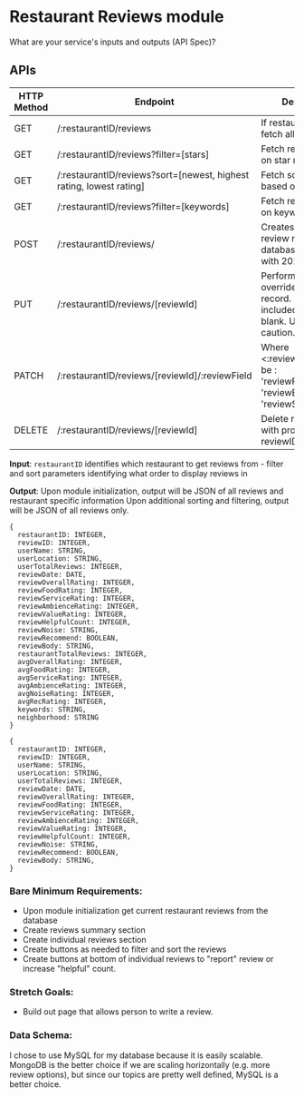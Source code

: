 # Restaurant Reviews module

What are your service's inputs and outputs (API Spec)?

 ## APIs
| HTTP Method  | Endpoint               | Description
| -----------  | ---------------------- | -------------
| GET          | /:restaurantID/reviews | If restaurant ID exists, fetch all reviews.
| GET          | /:restaurantID/reviews?filter=[stars] | Fetch reviews based on star rating.
| GET          | /:restaurantID/reviews?sort=[newest, highest rating, lowest rating] | Fetch sorted reviews based on rating
| GET          | /:restaurantID/reviews?filter=[keywords] | Fetch reviews based on keywords.
| POST         | /:restaurantID/reviews/ | Creates a new POST review record in database. Responds with 201 Created
| PUT          | /:restaurantID/reviews/[reviewId] | Performs complete override of review record. reviews not included will be left blank. Use with caution.
| PATCH        | /:restaurantID/reviews/[reviewId]/:reviewField | Where <:reviewField> can be : 'reviewFoodRating', 'reviewBody', or 'reviewServiceRating'
| DELETE       | /:restaurantID/reviews/[reviewId]| Delete review record with provided reviewID



**Input**: `restaurantID` identifies which restaurant to get reviews from
          - filter and sort parameters identifying what order to display reviews in

**Output**: Upon module initialization, output will be JSON of all reviews and restaurant specific information
            Upon additional sorting and filtering, output will be JSON of all reviews only.

```
{
  restaurantID: INTEGER,
  reviewID: INTEGER,
  userName: STRING,
  userLocation: STRING,
  userTotalReviews: INTEGER,
  reviewDate: DATE,
  reviewOverallRating: INTEGER,
  reviewFoodRating: INTEGER,
  reviewServiceRating: INTEGER,
  reviewAmbienceRating: INTEGER,
  reviewValueRating: INTEGER,
  reviewHelpfulCount: INTEGER,
  reviewNoise: STRING,
  reviewRecommend: BOOLEAN,
  reviewBody: STRING,
  restaurantTotalReviews: INTEGER,
  avgOverallRating: INTEGER,
  avgFoodRating: INTEGER,
  avgServiceRating: INTEGER,
  avgAmbienceRating: INTEGER,
  avgNoiseRating: INTEGER,
  avgRecRating: INTEGER,
  keywords: STRING,
  neighborhood: STRING
}

{
  restaurantID: INTEGER,
  reviewID: INTEGER,
  userName: STRING,
  userLocation: STRING,
  userTotalReviews: INTEGER,
  reviewDate: DATE,
  reviewOverallRating: INTEGER,
  reviewFoodRating: INTEGER,
  reviewServiceRating: INTEGER,
  reviewAmbienceRating: INTEGER,
  reviewValueRating: INTEGER,
  reviewHelpfulCount: INTEGER,
  reviewNoise: STRING,
  reviewRecommend: BOOLEAN,
  reviewBody: STRING,
}
```

### Bare Minimum Requirements:

- Upon module initialization get current restaurant reviews from the database
- Create reviews summary section
- Create individual reviews section
- Create buttons as needed to filter and sort the reviews
- Create buttons at bottom of individual reviews to "report" review or increase "helpful" count.

### Stretch Goals:

- Build out page that allows person to write a review.

### Data Schema:
I chose to use MySQL for my database because it is easily scalable. MongoDB is the better choice if we are scaling horizontally (e.g. more review options), but since our topics are pretty well defined, MySQL is a better choice.

